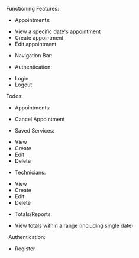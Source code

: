 Functioning Features:
- Appointments:
+ View a specific date's appointment
+ Create appointment
+ Edit appointment

- Navigation Bar:

- Authentication:
+ Login
+ Logout

Todos:
- Appointments:
+ Cancel Appointment

- Saved Services:
+ View
+ Create
+ Edit
+ Delete

- Technicians:
+ View
+ Create
+ Edit
+ Delete

- Totals/Reports:
+ View totals within a range (including single date)

-Authentication:
+ Register

